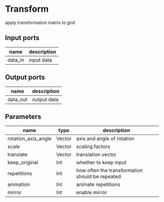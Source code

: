 Transform
=========
apply transformation matrix to grid

Input ports
-----------
|name|description|
|-|-|
|data_in|input data|

Output ports
------------
|name|description|
|-|-|
|data_out|output data|

Parameters
----------
|name|type|description|
|-|-|-|
|rotation_axis_angle|Vector|axis and angle of rotation|
|scale|Vector|scaling factors|
|translate|Vector|translation vector|
|keep_original|Int|whether to keep input|
|repetitions|Int|how often the transformation should be repeated|
|animation|Int|animate repetitions|
|mirror|Int|enable mirror|
